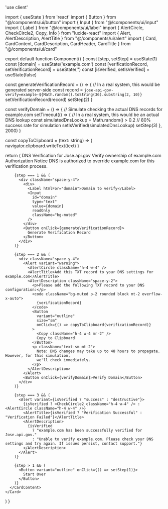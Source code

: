 'use client'

import { useState } from 'react'
import { Button } from "@/components/ui/button"
import { Input } from "@/components/ui/input"
import { Label } from "@/components/ui/label"
import { AlertCircle, CheckCircle2, Copy, Info } from "lucide-react"
import { Alert, AlertDescription, AlertTitle } from "@/components/ui/alert"
import { Card, CardContent, CardDescription, CardHeader, CardTitle } from "@/components/ui/card"

export default function Component() {
  const [step, setStep] = useState(1)
  const [domain] = useState('example.com')
  const [verificationRecord, setVerificationRecord] = useState('')
  const [isVerified, setIsVerified] = useState(false)

  const generateVerificationRecord = () => {
    // In a real system, this would be generated server-side
    const record = `jose-api-gov-verify=example-${Math.random().toString(36).substring(2, 10)}`
    setVerificationRecord(record)
    setStep(2)
  }

  const verifyDomain = () => {
    // Simulate checking the actual DNS records for example.com
    setTimeout(() => {
      // In a real system, this would be an actual DNS lookup
      const simulatedDnsLookup = Math.random() > 0.2 // 80% success rate for simulation
      setIsVerified(simulatedDnsLookup)
      setStep(3)
    }, 2000)
  }

  const copyToClipboard = (text: string) => {
    navigator.clipboard.writeText(text)
  }

  return (
    <Card className="max-w-2xl mx-auto">
      <CardHeader>
        <CardTitle>DNS Verification for Jose.api.gov</CardTitle>
        <CardDescription>Verify ownership of example.com</CardDescription>
      </CardHeader>
      <CardContent className="space-y-6">
        <Alert>
          <Info className="h-4 w-4" />
          <AlertTitle>Authorization Notice</AlertTitle>
          <AlertDescription>
            DNS is authorized to override example.com for this verification process.
          </AlertDescription>
        </Alert>
        
        {step === 1 && (
          <div className="space-y-4">
            <div>
              <Label htmlFor="domain">Domain to verify</Label>
              <Input 
                id="domain"
                type="text" 
                value={domain} 
                readOnly
                className="bg-muted"
              />
            </div>
            <Button onClick={generateVerificationRecord}>
              Generate Verification Record
            </Button>
          </div>
        )}

        {step === 2 && (
          <div className="space-y-4">
            <Alert variant="warning">
              <AlertCircle className="h-4 w-4" />
              <AlertTitle>Add this TXT record to your DNS settings for example.com</AlertTitle>
              <AlertDescription className="space-y-2">
                <p>Please add the following TXT record to your DNS configuration:</p>
                <code className="bg-muted p-2 rounded block mt-2 overflow-x-auto">
                  {verificationRecord}
                </code>
                <Button 
                  variant="outline" 
                  size="sm"
                  onClick={() => copyToClipboard(verificationRecord)}
                >
                  <Copy className="h-4 w-4 mr-2" />
                  Copy to Clipboard
                </Button>
                <p className="text-sm mt-2">
                  Note: DNS changes may take up to 48 hours to propagate. However, for this simulation, 
                  we'll check immediately.
                </p>
              </AlertDescription>
            </Alert>
            <Button onClick={verifyDomain}>Verify Domain</Button>
          </div>
        )}

        {step === 3 && (
          <Alert variant={isVerified ? "success" : "destructive"}>
            {isVerified ? <CheckCircle2 className="h-4 w-4" /> : <AlertCircle className="h-4 w-4" />}
            <AlertTitle>{isVerified ? "Verification Successful" : "Verification Failed"}</AlertTitle>
            <AlertDescription>
              {isVerified 
                ? "example.com has been successfully verified for Jose.api.gov." 
                : "Unable to verify example.com. Please check your DNS settings and try again. If issues persist, contact support."}
            </AlertDescription>
          </Alert>
        )}

        {step > 1 && (
          <Button variant="outline" onClick={() => setStep(1)}>
            Start Over
          </Button>
        )}
      </CardContent>
    </Card>
  )
}
